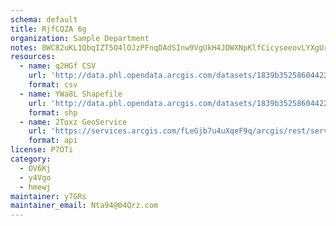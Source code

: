 ```yaml
---
schema: default
title: RjfCQZA 6g 
organization: Sample Department 
notes: 8WC82uKL1QbqIZT5O4lOJzPFnqDAdSInw9VgUkH4JDWXNpKlfCicyseeovLYXgUrBtEfGuA 127FxhZMQ6P7ioxs0kcj0VERSGam 
resources:
  - name: q2HGf CSV
    url: 'http://data.phl.opendata.arcgis.com/datasets/1839b35258604422b0b520cbb668df0d_0.csv'
    format: csv
  - name: YWa8L Shapefile
    url: 'http://data.phl.opendata.arcgis.com/datasets/1839b35258604422b0b520cbb668df0d_0.zip'
    format: shp
  - name: 2Toxz GeoService
    url: 'https://services.arcgis.com/fLeGjb7u4uXqeF9q/arcgis/rest/services/Air_Monitoring_Stations/FeatureServer/0/query'
    format: api
license: P7OTi 
category:
  - OV6Kj 
  - y4Vgo 
  - hmewj 
maintainer: y7GRs  
maintainer_email: Nta94@04Qrz.com
---
```

